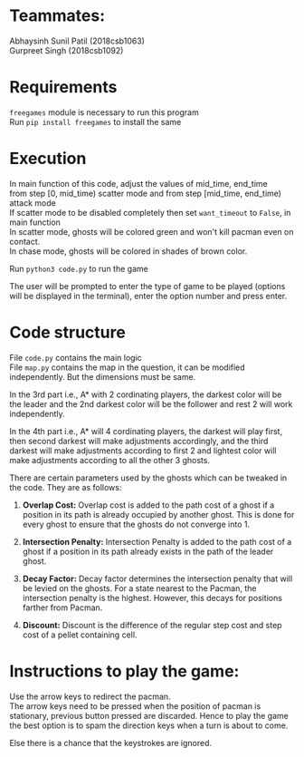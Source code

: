 # Teammates:  
Abhaysinh Sunil Patil (2018csb1063)  
Gurpreet Singh (2018csb1092)  

# Requirements  
`freegames` module is necessary to run this program  
Run `pip install freegames` to install the same

# Execution  
In main function of this code, adjust the values of mid_time, end_time  
from step [0, mid_time) scatter mode and from step [mid_time, end_time) attack mode  
If scatter mode to be disabled completely then set `want_timeout` to `False`, in main function  
In scatter mode, ghosts will be colored green and won't kill pacman even on contact.  
In chase mode, ghosts will be colored in shades of brown color.  

Run `python3 code.py` to run the game  

The user will be prompted to enter the type of game to be played (options will be displayed in the terminal), enter the option number and press enter.  

# Code structure  
File `code.py` contains the main logic  
File `map.py` contains the map in the question, it can be modified independently. But the dimensions must be same.

In the 3rd part i.e., A* with 2 cordinating players, the darkest color will be the leader and the 2nd darkest color will be the follower and rest 2 will work independently.

In the 4th part i.e., A* will 4 cordinating players, the darkest will play first, then second darkest will make adjustments accordingly, and the third darkest will make adjustments according to first 2 and lightest color will make adjustments according to all the other 3 ghosts.

There are certain parameters used by the ghosts which can be tweaked in the code. They are as follows:  
1. **Overlap Cost:** Overlap cost is added to the path cost of a ghost if a position in its path is already occupied by another ghost. This is done for every ghost to ensure that the ghosts do not converge into 1.  
2. **Intersection Penalty:** Intersection Penalty is added to the path cost of a ghost if a position in its path already exists in the path of the leader ghost.

3. **Decay Factor:** Decay factor determines the intersection penalty that will be levied on the ghosts. For a state nearest to the Pacman, the intersection penalty is the highest. However, this decays for positions farther from Pacman.
  
4. **Discount:** Discount is the difference of the regular step cost and step cost of a pellet containing cell.  

# Instructions to play the game:  
Use the arrow keys to redirect the pacman.  
The arrow keys need to be pressed when the position of pacman is stationary, previous button pressed are discarded. Hence to play the game the best option is to spam the direction keys when a turn is about to come.  

Else there is a chance that the keystrokes are ignored.
